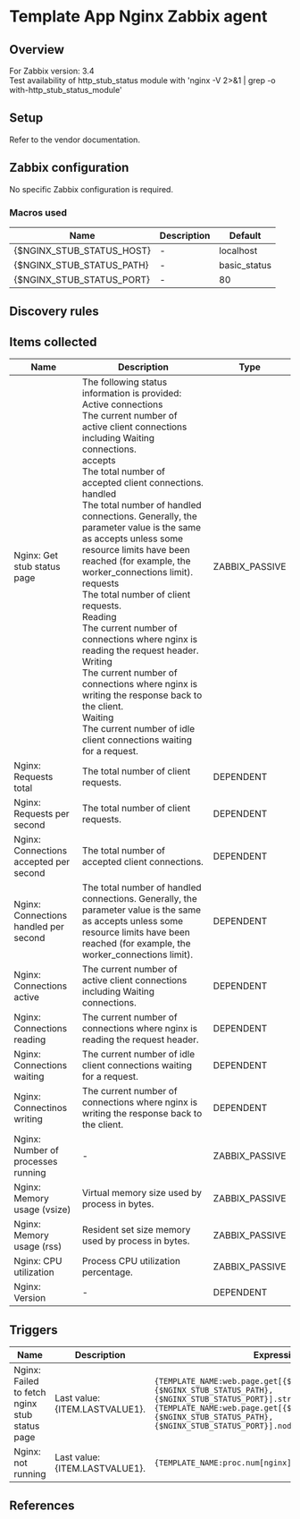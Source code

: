 
# Template App Nginx Zabbix agent

## Overview

For Zabbix version: 3.4  
Test availability of http_stub_status module with 'nginx -V 2>&1 | grep -o with-http_stub_status_module'

## Setup

Refer to the vendor documentation.

## Zabbix configuration

No specific Zabbix configuration is required.

### Macros used

|Name|Description|Default|
|----|-----------|-------|
|{$NGINX_STUB_STATUS_HOST}|-|localhost|
|{$NGINX_STUB_STATUS_PATH}|-|basic_status|
|{$NGINX_STUB_STATUS_PORT}|-|80|


## Discovery rules


## Items collected

|Name|Description|Type|
|----|-----------|----|
|Nginx: Get stub status page|The following status information is provided:</br>Active connections</br>The current number of active client connections including Waiting connections.</br>accepts</br>The total number of accepted client connections.</br>handled</br>The total number of handled connections. Generally, the parameter value is the same as accepts unless some resource limits have been reached (for example, the worker_connections limit).</br>requests</br>The total number of client requests.</br>Reading</br>The current number of connections where nginx is reading the request header.</br>Writing</br>The current number of connections where nginx is writing the response back to the client.</br>Waiting</br>The current number of idle client connections waiting for a request.|ZABBIX_PASSIVE|
|Nginx: Requests total|The total number of client requests.|DEPENDENT|
|Nginx: Requests per second|The total number of client requests.|DEPENDENT|
|Nginx: Connections accepted per second|The total number of accepted client connections.|DEPENDENT|
|Nginx: Connections handled per second|The total number of handled connections. Generally, the parameter value is the same as accepts unless some resource limits have been reached (for example, the worker_connections limit).|DEPENDENT|
|Nginx: Connections active|The current number of active client connections including Waiting connections.|DEPENDENT|
|Nginx: Connections reading|The current number of connections where nginx is reading the request header.|DEPENDENT|
|Nginx: Connections waiting|The current number of idle client connections waiting for a request.|DEPENDENT|
|Nginx: Connectinos writing|The current number of connections where nginx is writing the response back to the client.|DEPENDENT|
|Nginx: Number of processes running|-|ZABBIX_PASSIVE|
|Nginx: Memory usage (vsize)|Virtual memory size used by process in bytes.|ZABBIX_PASSIVE|
|Nginx: Memory usage (rss)|Resident set size memory used by process in bytes.|ZABBIX_PASSIVE|
|Nginx: CPU utilization|Process CPU utilization percentage.|ZABBIX_PASSIVE|
|Nginx: Version|-|DEPENDENT|


## Triggers

|Name|Description|Expression|Severity|
|----|-----------|----|----|
|Nginx: Failed to fetch nginx stub status page|Last value: {ITEM.LASTVALUE1}.|`{TEMPLATE_NAME:web.page.get[{$NGINX_STUB_STATUS_HOST},{$NGINX_STUB_STATUS_PATH},{$NGINX_STUB_STATUS_PORT}].str("HTTP/1.1 200")}=0 or  {TEMPLATE_NAME:web.page.get[{$NGINX_STUB_STATUS_HOST},{$NGINX_STUB_STATUS_PATH},{$NGINX_STUB_STATUS_PORT}].nodata(30m)}=1`|WARNING|
|Nginx: not running|Last value: {ITEM.LASTVALUE1}.|`{TEMPLATE_NAME:proc.num[nginx].last()}=0`|HIGH|

## References

